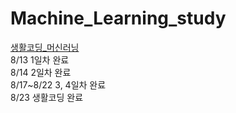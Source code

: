 # Machine_Learning_study
[생활코딩_머신러닝](https://opentutorials.org/module/4966)<br>
8/13 1일차 완료<br>
8/14 2일차 완료<br>
8/17~8/22 3, 4일차 완료<br>
8/23 생활코딩 완료
